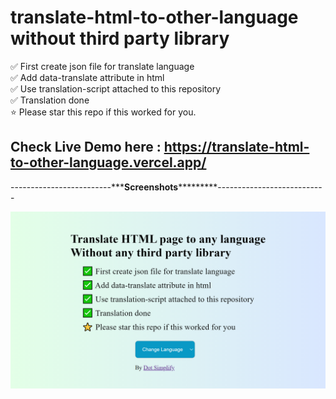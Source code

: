 # translate-html-to-other-language without third party library

✅ First create json file for translate language <br/>
✅ Add data-translate attribute in html <br/>
✅ Use translation-script attached to this repository <br/>
✅ Translation done <br/>
⭐ Please star this repo if this worked for you.

## Check Live Demo here : https://translate-html-to-other-language.vercel.app/

-------------------------**\***Screenshots****\*\*\*****---------------------------

![alt text](https://github.com/dotsimplify/translate-html-to-other-language/blob/master/img1.png?raw=true)
